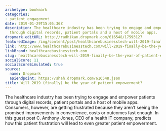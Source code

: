 ```yaml
---
archetype: bookmark
categories:
- patient engagement
date: 2019-01-29T15:05:36Z
description: The healthcare industry has been trying to engage and empower patients
  through digital records, patient portals and a host of mobile apps.
dropmark.editURL: http://radhikan.dropmark.com/616548/17593127
featuredImage: /img/content/post/healthcarebusinesstech-will-2019-finally-be-the-year-of-patient-empowerment.jpg
link: http://www.healthcarebusinesstech.com/will-2019-finally-be-the-year-of-patient-empowerment/
linkBrand: healthcarebusinesstech.com
slug: healthcarebusinesstech-will-2019-finally-be-the-year-of-patient-empowerment
socialScore: 11
socialScoreSimulated: true
source:
  name: Dropmark
  apiendpoint: https://shah.dropmark.com/616548.json
title: Will 2019 (finally) be the year of patient empowerment?
---
```

The healthcare industry has been trying to engage and empower patients through digital records, patient portals and a host of mobile apps. Consumers, however, are getting frustrated because they aren’t seeing the promised improvements in convenience, costs or outcomes fast enough. In this guest post C. Anthony Jones, CEO of a health IT company, predicts how this patient frustration will lead to even greater patient empowerment.

